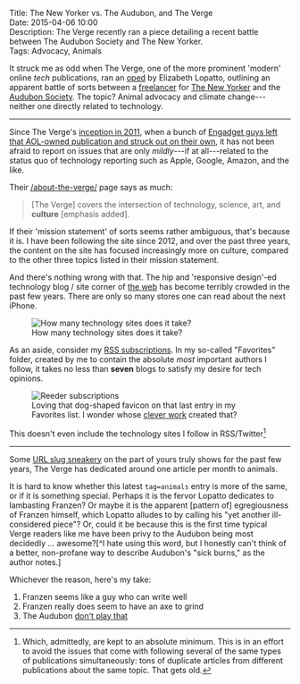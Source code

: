 Title: The New Yorker vs. The Audubon, and The Verge  
Date: 2015-04-06 10:00  
Description: The Verge recently ran a piece detailing a recent battle between The Audubon Society and The New Yorker.  
Tags: Advocacy, Animals  

It struck me as odd when The Verge, one of the more prominent 'modern' online *tech* publications, ran an [oped][theverge] by Elizabeth Lopatto, outlining an apparent battle of sorts between a [freelancer][wikipedia] for [The New Yorker][newyorker] and the [Audubon Society][audubon]. The topic? Animal advocacy and climate change---neither one directly related to technology.

***

Since The Verge's [inception in 2011][theverge 2], when a bunch of [Engadget guys left that AOL-owned publication and struck out on their own][mashable], it has not been afraid to report on issues that are only *mildly*---if at all---related to the status quo of technology reporting such as Apple, Google, Amazon, and the like. 

Their [/about-the-verge/][theverge 3] page says as much:

> [The Verge] covers the intersection of technology, science, art, and **culture** [emphasis added].

If their 'mission statement' of sorts seems rather ambiguous, that's because it is. I have been following the site since 2012, and over the past three years, the content on the site has focused increasingly more on culture, compared to the other three topics listed in their mission statement. 

And there's nothing wrong with that. The hip and 'responsive design'-ed technology blog / site corner of [the web][web] has become terribly crowded in the past few years. There are only so many stores one can read about the next iPhone. 

<figure>
	<img src="http://d.pr/i/11ugt+" alt="How many technology sites does it take?" title="How many technology sites does it take?">
	<figcaption>How many technology sites does it take?</figcaption>
</figure>

As an aside, consider my [RSS subscriptions][d]. In my so-called "Favorites" folder, created by me to contain the absolute *most* important authors I follow, it takes no less than **seven** blogs to satisfy my desire for tech opinions. 

<figure>
	<img src="http://d.pr/i/1jrql+" alt="Reeder subscriptions" title="Reeder subscriptions"  style="max-width: 50%">
	<figcaption>Loving that dog-shaped favicon on that last entry in my Favorites list. I wonder whose <a href="/2015/2/25/designing-theoveranalyzed" title="My Post on designing TheOverAnalyzed 2.0">clever work</a> created that?</figcaption>
</figure>

This doesn't even include the technology sites I follow in RSS/Twitter[^tw]

***

Some [URL slug sneakery][theverge 4] on the part of yours truly shows for the past few years, The Verge has dedicated around one article per month to animals. 

It is hard to know whether this latest `tag=animals` entry is more of the same, or if it is something special. Perhaps it is the fervor Lopatto dedicates to lambasting Franzen? Or maybe it is the apparent [pattern of] egregiousness of Franzen himself, which Lopatto alludes to by calling his "yet another ill-considered piece"? Or, could it be because this is the first time typical Verge readers like me have been privy to the Audubon being most decidedly ... awesome?[^I hate using this word, but I honestly can't think of a better, non-profane way to describe Audubon's "sick burns," as the author notes.] 

Whichever the reason, here's my take: 

1. Franzen seems like a guy who can write well
2. Franzen really does seem to have an axe to grind
3. The Audubon [don't play that][youtube]

[^tw]: Which, admittedly, are kept to an absolute minimum. This is in an effort to avoid the issues that come with following several of the same types of publications simultaneously: tons of duplicate articles from different publications about the same topic. That gets old.

[audubon]: https://www.audubon.org/news/friends-these "Audubon piece to Jonathan Franzen"
[d]: http://d.pr/f/tAD3 "My RSS subscriptions, as of April 6, 2015"
[mashable]: http://mashable.com/2011/03/12/joshua-topolsky-leaves-engadget/ "Mashable on Joshua Topolsky leaving Engadget"
[newyorker]: http://www.newyorker.com/magazine/2015/04/06/carbon-capture "Jonathan Franzen's piece, which Audubon didn't like so much"
[theverge]: http://www.theverge.com/2015/4/3/8339763/i-want-to-attend-the-audubon-societys-school-for-sick-burns "The Verge piece that inspired this post by me"
[theverge 2]: http://www.theverge.com/2011/11/1/2528367/welcome-to-the-verge "Welcome post from 'The Verge'"
[theverge 3]: http://www.theverge.com/about-the-verge "The Verge's 'about' page"
[theverge 4]: http://www.theverge.com/tag/animals "Pieces tagged 'animals' on The Verge"
[web]: /tags/The20%Web "Posts tagged 'The Web'"
[wikipedia]: https://en.wikipedia.org/wiki/Jonathan_Franzen
[youtube]: https://www.youtube.com/watch?v=YxYvzVxJtYM
